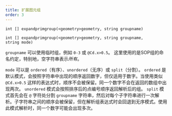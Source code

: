 ```yaml
---
title: 扩展图元组
order: 3
---
```

`int [] expandprimgroup(<geometry>geometry, string groupname)`

`int [] expandprimgroup(<geometry>geometry, string groupname, string mode)`

`groupname` 可以使用临时组，例如 `0-3` 或 `@Cd.x>0.5`。
这里使用的是SOP组的命名约定，特别地，空字符串表示*所有*。

`mode` 可以是 `ordered`（有序）、`unordered`（无序）或 `split`（分割）。
`ordered` 是默认模式，会按照字符串中出现的顺序返回数字，但仅适用于数字。当使用类似 `@Cd.x>0.5` 这样的表达式时，顺序不会被保留。同一个数字不会在返回的数组中出现两次。
`unordered` 模式会按照排序后的点编号顺序返回解析后的组。
`split` 模式首先会在 `@` 字符处分割 `groupname` 字符串，然后对每个子字符串进行一次解析。子字符串之间的顺序会被保留，但在解析组表达式时会回退到无序模式。使用此模式解析时，同一个数字可能会出现多次。